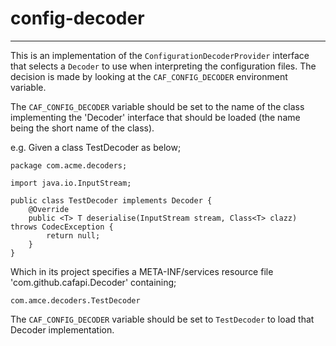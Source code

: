 # config-decoder

---

This is an implementation of the `ConfigurationDecoderProvider` interface that selects a `Decoder` to use when interpreting the
configuration files.  The decision is made by looking at the `CAF_CONFIG_DECODER` environment variable.

The `CAF_CONFIG_DECODER` variable should be set to the name of the class implementing the 'Decoder' interface that should be loaded (the name being the short name of the class).

e.g.
Given a class TestDecoder as below;
```
package com.acme.decoders;

import java.io.InputStream;

public class TestDecoder implements Decoder {
    @Override
    public <T> T deserialise(InputStream stream, Class<T> clazz) throws CodecException {
        return null;
    }
}
```

Which in its project specifies a META-INF/services resource file 'com.github.cafapi.Decoder' containing;

```
com.amce.decoders.TestDecoder
```

The `CAF_CONFIG_DECODER` variable should be set to `TestDecoder` to load that Decoder implementation.
